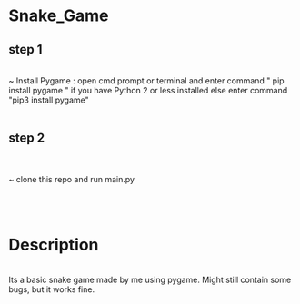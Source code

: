 # Snake_Game

## step 1
<br>
~ Install Pygame : open cmd prompt or terminal and enter command " pip install pygame " if you have Python 2 or less installed else enter command "pip3 install pygame" 
<br>
<br>

## step 2
<br>
<br>
~ clone this repo and run main.py 
<br>
<br>
<br>
<br>

# Description
<br>
Its a basic snake game made by me using pygame. Might still contain some bugs, but it works fine.
